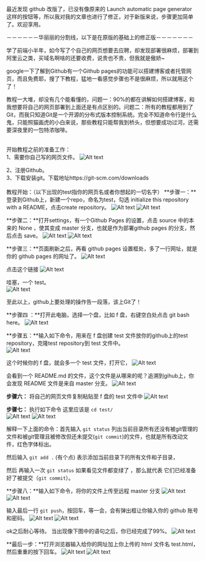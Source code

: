 最近发现 github 改版了，已没有像原来的 Launch automatic page generator 这样的按钮等，所以我对我的文章也进行了修正，对于新版来说，步骤更加简单了。欢迎享用。

－－－－－－华丽丽的分割线，以下是在原版的基础上的修正版－－－－－－－

学了前端小半年，如今写了个自己的网页想要去应聘，却发现部署很麻烦，部署到阿里云之类，买域名啊啥的还要收费，说贵也不贵，但我就是傲娇~

google一下了解到Github有一个Github pages的功能可以搭建博客或者托管网页，而且免费耶，搜了下教程，猛地一看感觉步骤也不是很麻烦，所以就用这个了！

教程一大堆，却没有几个能看懂的，问题一：90%的都在讲解如何搭建博客，和我想要将自己的网页部署到上面还是有点区别的。问题二：所有的教程都用到了Git，而我只知道Git是一个开源的分布式版本控制系统。完全不知道命令行是什么鬼，只能照猫画虎的小白来说，那些教程只能帮我到桥头，但想要成功过河，还需要深夜里的一包特浓咖啡。
<br />
<br />

开始教程之前的准备工作：<br />
1、需要你自己写的网页文件。
![Alt text](/assets/github1.png)<br />

2、注册Github。<br />
3、下载安装git。下载地址https://git-scm.com/downloads
<br />
<br />
教程开始：（以下出现的test指你的网页名或者你想起的一切名字）
**步骤一：**登录到Github上，新建一个repo，命名为test，勾选 initialize this repository with a README，点击create repository。
![Alt text](/assets/github2.png)
![Alt text](/assets/github3.png)

**步骤二：**打开settings，有一个Github Pages 的设置，点击 source 中的本来的 None ，使其变成 master 分支，也就是作为部署github pages 的分支，然后点击 save。
![Alt text](/assets/github4.png)
![Alt text](/assets/github5.png)

**步骤三：**页面刷新之后，再看 github pages 设置框处，多了一行网址，就是你的 github pages 的网址了。
![Alt text](/assets/github6.png)

点击这个链接
![Alt text](/assets/github7.png)

哇塞，一个 test。<br />
![Alt text](/assets/github8.jpg)

至此以上，github上要处理的操作告一段落，该上Git了！

**步骤四 ：**打开此电脑，选择一个盘，比如 f 盘，右键空白处点击 git bash here。
![Alt text](/assets/github9.png)

**步骤五：**输入如下命令，用来在 f 盘创建 test 文件放你的github上的test repository，克隆test repository到 test 文件中。<br />
![Alt text](/assets/github10.png)

这个时候你的 f 盘，就会多一个 test 文件，打开它，
![Alt text](/assets/github11.png)

会看到一个 README.md 的文件，这个文件是从哪来的呢？追溯到gihub上，你会发现 README 文件是来自 master 分支。
![Alt text](/assets/github12.jpg)

**步骤六：**  将自己的网页文件复制粘贴至 f 盘的 test 文件中
![Alt text](/assets/github13.png)

**步骤七：** 执行如下命令
这里应该是  `cd test/`<br />
![Alt text](/assets/github14.png)
![Alt text](/assets/github15.png)

解释一下上面的命令：首先输入  `git status`   列出当前目录所有还没有被git管理的文件和被git管理且被修改但还未提交(`git commit`)的文件，也就是所有改动文件，红色字体标出。

然后输入 `git add .`  (有个点) 表示添加当前目录下的所有文件和子目录，

然后 再输入一次 `git status` 如果看见文件都变绿了 ，那么就代表 它们已经准备好了被提交（`git commit`）。

**步骤八：**输入如下命令，将你的文件上传至远程 master 分支
![Alt text](/assets/github16.png)
![Alt text](/assets/github17.png)

输入最后一行 `git push`，按回车，等一会，会有弹出框让你输入你的 github 账号和密码。
![Alt text](/assets/github18.png)
![Alt text](/assets/github19.png)

ok之后耐心等待。
当出现像下图中的语句之后，你已经完成了99%。
![Alt text](/assets/github20.png)

**最后一步：**打开浏览器输入给你的网址加上你上传的 html 文件名 test.html，然后重重的按下回车。
![Alt text](/assets/github21.png)
![Alt text](/assets/github22.png)
